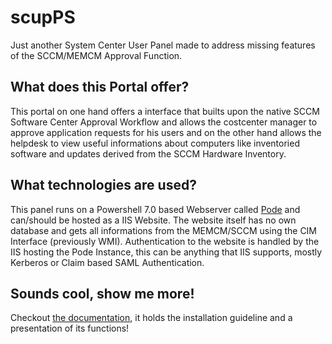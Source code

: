# scupPS
Just another System Center User Panel made to address missing features of the SCCM/MEMCM Approval Function.

## What does this Portal offer?
This portal on one hand offers a interface that builts upon the native SCCM Software Center Approval Workflow and allows the costcenter manager to approve application requests for his users and on the other hand allows the helpdesk to view useful informations about computers like inventoried software and updates derived from the SCCM Hardware Inventory.

## What technologies are used?
This panel runs on a Powershell 7.0 based Webserver called [Pode](https://github.com/Badgerati/Pode) and can/should be hosted as a IIS Website.
The website itself has no own database and gets all informations from the MEMCM/SCCM using the CIM Interface (previously WMI).
Authentication to the website is handled by the IIS hosting the Pode Instance, this can be anything that IIS supports, mostly Kerberos or Claim based SAML Authentication.

## Sounds cool, show me more!
Checkout [the documentation](https://robinbeismann.github.io/), it holds the installation guideline and a presentation of its functions!
